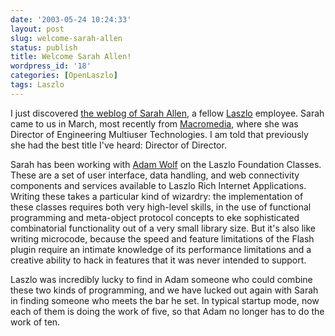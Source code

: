 ```yaml
---
date: '2003-05-24 10:24:33'
layout: post
slug: welcome-sarah-allen
status: publish
title: Welcome Sarah Allen!
wordpress_id: '18'
categories: [OpenLaszlo]
tags: Laszlo
---
```


I just discovered [the weblog of Sarah Allen](http://www.ultrasaurus.com/), a fellow [Laszlo](http://www.laszlosystems.com) employee.  Sarah came to us in March, most recently from [Macromedia](http://www.macromedia.com), where she was Director of Engineering
Multiuser Technologies.  I am told that previously she had the best title I've heard: Director of Director.

Sarah has been working with [Adam Wolf](http://www.flatlandexports.com) on the Laszlo Foundation Classes.  These are a set of user interface, data handling, and web connectivity components and services available to Laszlo Rich Internet Applications.  Writing these takes a particular kind of wizardry: the implementation of these classes requires both very high-level skills, in the use of functional programming and meta-object protocol concepts to eke sophisticated combinatorial functionality out of a very small library size. But it's also like writing microcode, because the speed and feature limitations of the Flash plugin require an intimate knowledge of its performance limitations and a creative ability to hack in features that it was never intended to support.

Laszlo was incredibly lucky to find in Adam someone who could combine these two kinds of programming, and we have lucked out again with Sarah in finding someone who meets the bar he set.  In typical startup mode, now each of them is doing the work of five, so that Adam no longer has to do the work of ten.

